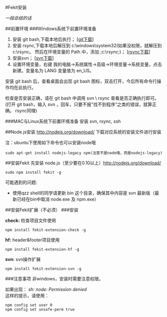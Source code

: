#Fekit安装

*一段总结的话*

##前置环境
###Windows系统下前置环境准备

1. 安装 git bash,下载本地后执行； [[git下载](http://git-scm.com/download/)]
2. 安装 rsync,下载本地后解压到 c:\windows\system32(如果没权限，就解压到c:\rsync。 然后在环境变量的 Path 中，添加 ;c:\rsync;)； [[rsync下载](http://rsync.samba.org/)]
3. 安装svn； [[svn下载](http://tortoisesvn.net/downloads.html)]
4. 设置环境变量，右键 我的电脑->系统属性->高级->环境变量->系统变量，点击新建。变量名为 LANG 变量值为 en_US。

安装 git bash 后，查看桌面会出现 git bash 图标，双击打开，今后所有命令行操作均在此执行。


检查是否安装正确，请在 git bash 中调用 svn \ rsync 查看是否正确执行即可。
(打开 git bash，输入 svn ，回车，只要不报"找不到程序“之类的错误，就算正确。 rsync同理)

###MAC与Linux系统下前置环境准备
安装 svn, rsync, ssh

##Node.js安装
<http://nodejs.org/download/> 下载对应系统的安装文件进行安装

注：ubuntu下使用如下命令也可以安装node哦

    sudo apt-get install nodejs-legacy npm(注意不是node哦，而是nodejs-legacy)

##安装Fekit
先安装 node.js（至少要在0.10以上）<http://nodejs.org/download/>

    sudo npm install fekit -g

可能遇到的问题:

* 使用qzz shell的同学请更新 bin 这个目录，确保其中内容是 svn 最新版（最新已经在bin中取消 node.exe 及 npm.exe）

##安装Fekit扩展（不必须）
###安装

**check:** 检查项目文件使用

    npm install fekit-extension-check -g

**hf:** header&footer项目使用

    npm install fekit-extension-hf -g

**svn:** svn操作扩展

    npm install fekit-extension-svn -g

###注意事项
非windows，安装时需要注意权限。

如果出现：
*sh: node: Permission denied*  
这样的提示，请使用：

    npm config set user 0
    npm config set unsafe-perm true
